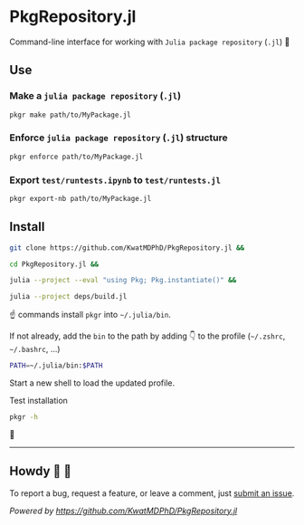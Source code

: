 # PkgRepository.jl

Command-line interface for working with `Julia package repository` (`.jl`) :bento:

## Use

### Make a `julia package repository` (`.jl`)

```sh
pkgr make path/to/MyPackage.jl
```

### Enforce `julia package repository` (`.jl`) structure

```sh
pkgr enforce path/to/MyPackage.jl
```

### Export `test/runtests.ipynb` to `test/runtests.jl`

```sh
pkgr export-nb path/to/MyPackage.jl
```

## Install

```sh
git clone https://github.com/KwatMDPhD/PkgRepository.jl &&

cd PkgRepository.jl &&

julia --project --eval "using Pkg; Pkg.instantiate()" &&

julia --project deps/build.jl
```

:point_up: commands install `pkgr` into `~/.julia/bin`.

If not already, add the `bin` to the path by adding :point_down: to the profile (`~/.zshrc`, `~/.bashrc`, ...)

```sh
PATH=~/.julia/bin:$PATH
```

Start a new shell to load the updated profile.

Test installation

```sh
pkgr -h
```

:tada:

---

## Howdy :wave: :cowboy_hat_face:

To report a bug, request a feature, or leave a comment, just [submit an issue](https://github.com/KwatMDPhD/PkgRepository.jl/issues/new/choose).

_Powered by https://github.com/KwatMDPhD/PkgRepository.jl_
